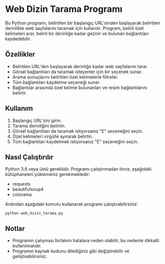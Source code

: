 <!DOCTYPE html>
<html lang="tr">
<head>
    <meta charset="UTF-8">
    <meta name="viewport" content="width=device-width, initial-scale=1.0">
    <title>Web Dizin Tarama Programı</title>
</head>
<body>
    <h1>Web Dizin Tarama Programı</h1>
    <p>Bu Python programı, belirtilen bir başlangıç URL'sinden başlayarak belirtilen derinlikte web sayfalarını taramak için kullanılır. Program, belirli özel kelimeleri arar, belirli bir derinliğe kadar gezinir ve bulunan bağlantıları kaydedebilir.</p>
    <h2>Özellikler</h2>
    <ul>
        <li>Belirtilen URL'den başlayarak derinliğe kadar web sayfalarını tarar.</li>
        <li>Görsel bağlantıları da taramak isteyenler için bir seçenek sunar.</li>
        <li>Arama sonuçlarını belirtilen özel kelimelerle filtreler.</li>
        <li>Tüm bağlantıları kaydetme seçeneği sunar.</li>
        <li>Bağlantılar arasında özel kelime bulunanları ve resim bağlantılarını belirtir.</li>
    </ul>
    <h2>Kullanım</h2>
    <ol>
        <li>Başlangıç URL'sini girin.</li>
        <li>Tarama derinliğini belirtin.</li>
        <li>Görsel bağlantıları da taramak istiyorsanız "E" seçeneğini seçin.</li>
        <li>Özel kelimeleri virgülle ayırarak belirtin.</li>
        <li>Tüm bağlantıları kaydetmek istiyorsanız "E" seçeneğini seçin.</li>
    </ol>
    <h2>Nasıl Çalıştırılır</h2>
    <p>Python 3.6 veya üstü gereklidir. Programı çalıştırmadan önce, aşağıdaki kütüphaneleri yüklemeniz gerekmektedir:</p>
    <ul>
        <li>requests</li>
        <li>beautifulsoup4</li>
        <li>colorama</li>
    </ul>
    <p>Ardından aşağıdaki komutu kullanarak programı çalıştırabilirsiniz:</p>
    <pre><code>python web_dizin_tarama.py</code></pre>
    <h2>Notlar</h2>
    <ul>
        <li>Programın çalışması birtakım hatalara neden olabilir, bu nedenle dikkatli kullanılmalıdır.</li>
        <li>Programın kaynak kodunu dilediğiniz gibi değiştirebilir ve geliştirebilirsiniz.</li>
    </ul>
</body>
</html>
